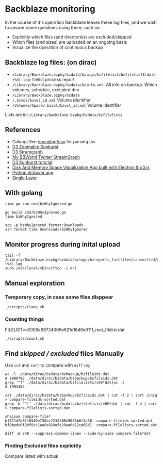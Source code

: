 # Backblaze monitoring

In the course of it's operation Backblaze leaves these log files, and we wish to answer some questions using them; such as:

- Explicitly which files (and directories) are excluded/skipped
- Which files (and sizes) are uploaded on an ongoing basis
- Vizualize the operation of continuous backup

## Backblaze log files: (on dirac)
- `/Library/Backblaze.bzpkg/bzdata/bzlogs/bzfilelist/bzfilelist$(date +%d).log`: filelist process report
- `/Library/Backblaze.bzpkg/bzdata/bzinfo.xml`: All info on backup. Which volumes, schedule, excluded dirs
- `/Library/Backblaze.bzpkg/bzdata`
- `/.bzvol/bzvol_id.xml` Volume identifier
- `/Volumes/Space/.bzvol/bzvol_id.xml` Volume identifier

Lists are in: `/Library/Backblaze.bzpkg/bzdata/bzfilelists`

## References
- Golang; See [encoding/csv](https://www.socketloop.com/tutorials/golang-read-tab-delimited-file-with-encoding-csv-package) for parsing tsv
- [D3 Zoomable Sunburst](https://bl.ocks.org/mbostock/4348373)
- [D3 Stramgraph](https://beta.observablehq.com/@mbostock/streamgraph-transitions)
- [My BBWorld Twitter StreamGraph](https://github.com/daneroo/socialbuzz)
- [D3 Sunburst tutorial](https://bl.ocks.org/denjn5/e1cdbbe586ac31747b4a304f8f86efa5)
- [Disk And Memory Space Visualization App built with Electron & d3.js](https://github.com/zz85/space-radar)
- [Python diskover app](https://github.com/shirosaidev/diskover)
- [Single Layer](https://github.com/kratsg/uct3_diskspace)



## With golang
```
time go run cmd/bzWhyIgnored.go

go build cmd/bzWhyIgnored.go
time bzWhyIgnored

scp -p bzWhyIgnored fermat:Downloads
ssh fermat time Downloads/bzWhyIgnored
```

## Monitor progress during inital upload
```
tail -f /Library/Backblaze.bzpkg/bzdata/bzlogs/bzreports_lastfilestransmitted/$(date +%d).log
sudo /usr/local/sbin/iftop -i en1
```

## Manual exploration

### Temporary copy, in case some files disppear
```
./scripts/clone.sh
```

### Counting things
FILELIST=v0009a98724006e621c1646e011f_root_filelist.dat
```
./scripts/count.sh
```

## Find _skipped / excluded_ files Manually
Use `cut` and `sort` to compare with `diff` `cmp`
```
wc -l ./data/dirac/bzdata/bzbackup/bzfileids.dat
# 1988792 ./data/dirac/bzdata/bzbackup/bzfileids.dat
grep '^f' ./data/dirac/bzdata/bzfilelists/v00*dat|wc -l
# 1993454

cat ./data/dirac/bzdata/bzbackup/bzfileids.dat | cut -f 2 | sort |uniq > compare-fileids-sorted.dat
grep -h '^f' ./data/dirac/bzdata/bzfilelists/v00*dat | cut -f 4 | sort > compare-filelists-sorted.dat

sha1sum compare-file*
bf871d7e8f16540e730bc7233208e9035b6f2a30  compare-fileids-sorted.dat
bf9bedc8f29f8cc1aa0e889afe20aa0d12ca69d1  compare-filelists-sorted.dat

diff -W 240 --suppress-common-lines --side-by-side compare-file*dat
```

### Finding Excluded files explicitly

Compare listed with actual:
```
```
